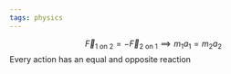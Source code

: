 ```yaml
---
tags: physics
---
```

$$
\vec{F}_{\text{1 on 2}}=-\vec{F}_{\text{2 on 1}} \implies m_1a_1=m_2a_2
$$
Every action has  an equal and opposite reaction